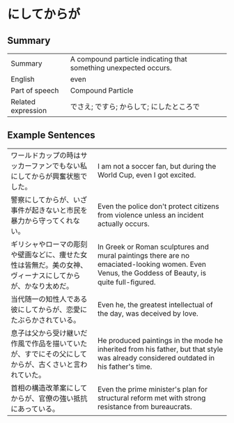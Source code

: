 # にしてからが

## Summary

<table><tr>   <td>Summary</td>   <td>A compound particle indicating that something unexpected occurs.</td></tr><tr>   <td>English</td>   <td>even</td></tr><tr>   <td>Part of speech</td>   <td>Compound Particle</td></tr><tr>   <td>Related expression</td>   <td>でさえ; ですら; からして; にしたところで</td></tr></table>

## Example Sentences

<table><tr>   <td>ワールドカップの時はサッカーファンでもない私にしてからが興奮状態でした。</td>   <td>I am not a soccer fan, but during the World Cup, even I got excited.</td></tr><tr>   <td>警察にしてからが、いざ事件が起きないと市民を暴力から守ってくれない。</td>   <td>Even the police don't protect citizens from violence unless an incident actually occurs.</td></tr><tr>   <td>ギリシャやローマの彫刻や壁画などに、痩せた女性は皆無だ。美の女神、ヴィーナスにしてからが、かなり太めだ。</td>   <td>In Greek or Roman sculptures and mural paintings there are no emaciated-looking women. Even Venus, the Goddess of Beauty, is quite full-ﬁgured.</td></tr><tr>   <td>当代随一の知性人である彼にしてからが、恋愛にたぶらかされている。</td>   <td>Even he, the greatest intellectual of the day, was deceived by love.</td></tr><tr>   <td>息子は父から受け継いだ作風で作品を描いていたが、すでにその父にしてからが、古くさいと言われていた。</td>   <td>He produced paintings in the mode he inherited from his father, but that style was already considered outdated in his father's time.</td></tr><tr>   <td>首相の構造改革案にしてからが、官僚の強い抵抗にあっている。</td>   <td>Even the prime minister's plan for structural reform met with strong resistance from bureaucrats.</td></tr></table>


